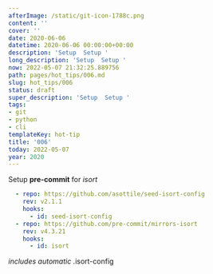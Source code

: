 ```yaml
---
afterImage: /static/git-icon-1788c.png
content: ''
cover: ''
date: 2020-06-06
datetime: 2020-06-06 00:00:00+00:00
description: 'Setup  Setup '
long_description: 'Setup  Setup '
now: 2022-05-07 21:32:25.889756
path: pages/hot_tips/006.md
slug: hot_tips/006
status: draft
super_description: 'Setup  Setup '
tags:
- git
- python
- cli
templateKey: hot-tip
title: '006'
today: 2022-05-07
year: 2020
---
```


Setup **pre-commit** for _isort_

``` yaml
  - repo: https://github.com/asottile/seed-isort-config
    rev: v2.1.1
    hooks:
      - id: seed-isort-config
  - repo: https://github.com/pre-commit/mirrors-isort
    rev: v4.3.21
    hooks:
      - id: isort
```

_includes automatic_ .isort-config